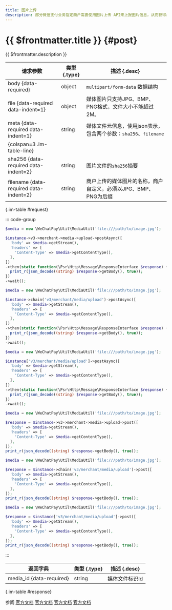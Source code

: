 ```yaml
---
title: 图片上传
description: 部分微信支付业务指定商户需要使用图片上传 API来上报图片信息，从而获得必传参数的值：图片MediaID 。
---
```


# {{ $frontmatter.title }} {#post}

{{ $frontmatter.description }}

| 请求参数 | 类型 {.type} | 描述 {.desc}
| --- | --- | ---
| body {data-required} | object | `multipart/form-data` 数据结构
| file {data-required data-indent=1} | object | 媒体图⽚只⽀持JPG、BMP、PNG格式，⽂件⼤⼩不能超过2M。
| meta {data-required data-indent=1} | string | 媒体文件元信息，使用json表示，包含两个参数：`sha256`、`filename`
| {colspan=3 .im-table-line}
| sha256 {data-required data-indent=2} | string | 图片文件的`sha256`摘要
| filename {data-required data-indent=2} | string | 商户上传的媒体图片的名称，商户自定义，必须以JPG、BMP、PNG为后缀

{.im-table #request}

::: code-group

```php [异步纯链式]
$media = new \WeChatPay\Util\MediaUtil('file:///path/to/image.jpg');

$instance->v3->merchant->media->upload->postAsync([
  'body' => $media->getStream(),
  'headers' => [
    'Content-Type' => $media->getContentType(),
  ],
])
->then(static function(\Psr\Http\Message\ResponseInterface $response) {
  print_r(json_decode((string) $response->getBody(), true));
})
->wait();
```

```php [异步声明式]
$media = new \WeChatPay\Util\MediaUtil('file:///path/to/image.jpg');

$instance->chain('v3/merchant/media/upload')->postAsync([
  'body' => $media->getStream(),
  'headers' => [
    'Content-Type' => $media->getContentType(),
  ],
])
->then(static function(\Psr\Http\Message\ResponseInterface $response) {
  print_r(json_decode((string) $response->getBody(), true));
})
->wait();
```

```php [异步属性式]
$media = new \WeChatPay\Util\MediaUtil('file:///path/to/image.jpg');

$instance['v3/merchant/media/upload']->postAsync([
  'body' => $media->getStream(),
  'headers' => [
    'Content-Type' => $media->getContentType(),
  ],
])
->then(static function(\Psr\Http\Message\ResponseInterface $response) {
  print_r(json_decode((string) $response->getBody(), true));
})
->wait();
```

```php [同步纯链式]
$media = new \WeChatPay\Util\MediaUtil('file:///path/to/image.jpg');

$response = $instance->v3->merchant->media->upload->post([
  'body' => $media->getStream(),
  'headers' => [
    'Content-Type' => $media->getContentType(),
  ],
]);
print_r(json_decode((string) $response->getBody(), true));
```

```php [同步声明式]
$media = new \WeChatPay\Util\MediaUtil('file:///path/to/image.jpg');

$response = $instance->chain('v3/merchant/media/upload')->post([
  'body' => $media->getStream(),
  'headers' => [
    'Content-Type' => $media->getContentType(),
  ],
]);
print_r(json_decode((string) $response->getBody(), true));
```

```php [同步属性式]
$media = new \WeChatPay\Util\MediaUtil('file:///path/to/image.jpg');

$response = $instance['v3/merchant/media/upload']->post([
  'body' => $media->getStream(),
  'headers' => [
    'Content-Type' => $media->getContentType(),
  ],
]);
print_r(json_decode((string) $response->getBody(), true));
```

:::

| 返回字典 | 类型 {.type} | 描述 {.desc}
| --- | --- | ---
| media_id {data-required} | string | 媒体文件标识Id

{.im-table #response}

参阅 [官方文档](https://pay.weixin.qq.com/doc/v3/partner/4012760432) [官方文档](https://pay.weixin.qq.com/doc/v3/partner/4012760490) [官方文档](https://pay.weixin.qq.com/doc/v3/partner/4012760509) [官方文档](https://pay.weixin.qq.com/doc/v3/partner/4012759044)
